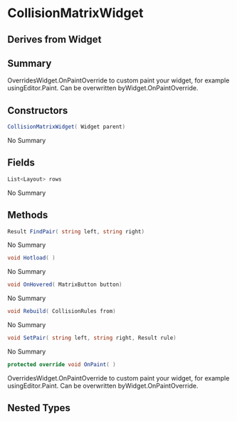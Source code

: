 # CollisionMatrixWidget

## Derives from Widget

## Summary

OverridesWidget.OnPaintOverride to custom paint your widget, for example usingEditor.Paint. Can be overwritten byWidget.OnPaintOverride.
## Constructors

```c#
CollisionMatrixWidget( Widget parent) 
```
No Summary
## Fields

```c#
List<Layout> rows
```
No Summary
## Methods

```c#
Result FindPair( string left, string right) 
```
No Summary
```c#
void Hotload( ) 
```
No Summary
```c#
void OnHovered( MatrixButton button) 
```
No Summary
```c#
void Rebuild( CollisionRules from) 
```
No Summary
```c#
void SetPair( string left, string right, Result rule) 
```
No Summary
```c#
protected override void OnPaint( ) 
```
OverridesWidget.OnPaintOverride to custom paint your widget, for example usingEditor.Paint. Can be overwritten byWidget.OnPaintOverride.
## Nested Types

